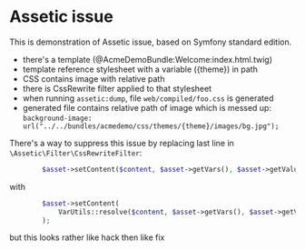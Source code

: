 Assetic issue
========================

This is demonstration of Assetic issue, based on Symfony standard edition.

+ there's a template (@AcmeDemoBundle:Welcome:index.html.twig)
+ template reference stylesheet with a variable ({theme}) in path
+ CSS contains image with relative path
+ there is CssRewrite filter applied to that stylesheet
+ when running `assetic:dump`, file `web/compiled/foo.css` is generated
+ generated file contains relative path of image which is messed up: `background-image: url("../../bundles/acmedemo/css/themes/{theme}/images/bg.jpg");`

There's a way to suppress this issue by replacing last line in `\Assetic\Filter\CssRewriteFilter`:

```PHP
        $asset->setContent($content, $asset->getVars(), $asset->getValues());
```
with
```PHP
        $asset->setContent(
			VarUtils::resolve($content, $asset->getVars(), $asset->getValues())
		);
```
but this looks rather like hack then like fix
